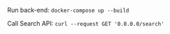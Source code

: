 Run back-end:
```docker-compose up --build```

Call Search API:
```curl --request GET '0.0.0.0/search'```
